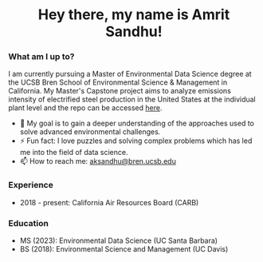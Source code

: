 <h1 align="center">Hey there, my name is Amrit Sandhu!</h1>

### What am I up to? 
I am currently pursuing a Master of Environmental Data Science degree at the UCSB Bren School of Environmental Science & Management in California. My Master's Capstone project aims to analyze emissions intensity of electrified steel production in the United States at the individual plant level and the repo can be accessed [here](https://github.com/steeltracker/carbon-analysis). 

- 🔭 My goal is to gain a deeper understanding of the approaches used to solve advanced environmental challenges.
- ⚡ Fun fact: I love puzzles and solving complex problems which has led me into the field of data science.
- 📫 How to reach me: aksandhu@bren.ucsb.edu

### Experience

- 2018 - present: California Air Resources Board (CARB)

### Education

- MS (2023): Environmental Data Science (UC Santa Barbara)
- BS (2018): Environmental Science and Management (UC Davis)
